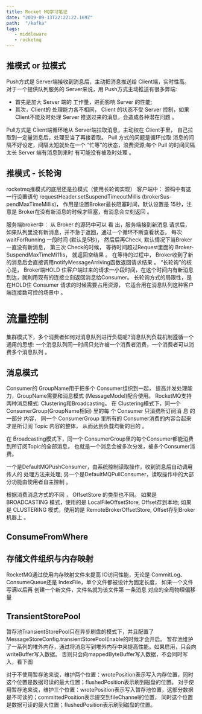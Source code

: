 ```yaml
---
title: Rocket MQ学习笔记
date: "2019-09-13T22:22:22.169Z"
path:  "/kafka"
tags:
   - middleware
   - rocketmq
---
```


## 推模式 or 拉模式

Push方式是 Server端接收到消息后，主动把消息推送给 Client端，实时性高。
对于一个提供队列服务的 Server来说，用 Push方式主动推送有很多弊端: 
* 首先是加大 Server 端的 工作量，进而影响 Server 的性能;
* 其次，Client的 处理能力各不相同， Client 的状态不受 Server 控制，如果Client不能及时处理 Server 推送过来的消息，会造成各种潜在问题 。

Pull方式是 Client端循环地从 Server端拉取消息，主动权在 Client手里， 自己拉取到一定量消息后，处理妥当了再接着取。 
Pull 方式的问题是循环拉取 消息的间隔不好设定，间隔太短就处在一个 “忙等”的状态，浪费资源;每个
Pull 的时间间隔太长 Server 端有消息到来时 有可能没有被及时处理 。

## 推模式 - 长轮询
rocketmq推模式的底层还是拉模式（使用长轮询实现）
客户端中：
源码中有这一行设置语句 requestHeader.setSuspendTimeoutMillis (brokerSus- pendMaxTimeMillis)，
作用是设置Broker最长阻塞时间，默认设置是 15秒，注 意是 Broker在没有新消息的时候才阻塞，有消息会立刻返回 。

服务端broker中：
从 Broker 的源码中可以 看 出，服务端接到新消息 请求后， 如果队列里没有新消息，并不急于返回，通过一个循环不断查看状态，
每次 waitForRunning 一段时间 (默认是5秒)， 然后后再Check, 默认情况下当Broker一直没有新消息， 
第三次 Check的时候， 等待时间超过Request里面的 Broker­ SuspendMaxTimeMi11is， 就返回空结果 。 
在等待的过程中， Broker收到了新的消息后会直接调用notifyMessageArriving函数返回请求结果 。 
“长轮询”的核心是， Broker端HOLD 住客户端过来的请求一小段时间，在这个时间内有新消息到达，就利用现有的连接立刻返回消息给Consumer。
长轮询方式的局限性，是在HOLD住 Consumer 请求的时候需要占用资源， 它适合用在消息队列这种客户端连接数可控的场景中 。

# 流量控制
集群模式下，多个消费者如何对消息队列进行负载呢?消息队列负载机制遵循一个通用的思想: 
一个消息队列同一时间只允许被一个消费者消费，一个消费者可以消费多个消息队列 。

## 消息模式
Consumer的 GroupName用于把多个 Consumer组织到一起， 提高并发处理能力，GroupName需要和消息模式 (MessageModel)配合使用。
RocketMQ支持两种消息模式: Clustering和Broadcasting。
在 Clustering模式下，同一个 ConsumerGroup(GroupName相同) 里的每 个 Consumer 只消费所订阅消 息 的一部分 内容， 
同一个 ConsumerGroup 里所有的 Consumer消费的内容合起来才是所订阅 Topic 内容的整体， 从而达到负载均衡的目的 。

在 Broadcasting模式下，同一个 ConsumerGroup里的每个Consumer都能消费到所订阅Topic的全部消息，
也就是一个消息会被多次分发，被多个Consumer消费。


一个是DefaultMQPushConsumer，由系统控制读取操作，收到消息后自动调用传人的 处理方法来处理;
另一个是DefaultMQPullConsumer，读取操作中的大部分功能由使用者自主控制 。

根据消费消息方式的不同 ， OffsetStore 的类型也不同。 
如果是 BROADCASTING 模式，使用的是 LocalFileOffsetStore, Offset存到本地;
如果是 CLUSTERING 模式，使用的是 RemoteBrokerOffsetStore, Offset存到Broker机器上 。


## ConsumeFromWhere


## 存储文件组织与内存映射
RocketMQ通过使用内存映射文件来提高 IO访问性能，无论是 CommitLog、 ConsumeQueue还是 IndexFile，单个文件都被设计为固定长度，
如果一个文件写满以后再 创建一个新文件，文件名就为该文件第 一条消息 对应的全局物理偏移量

## TransientStorePool
暂存池TransientStorePool只在异步刷盘的模式下，并且配置了MessageStoreConfig.transientStorePoolEnable的时候才会开启。
暂存池维护了一系列的堆外内存，通过将消息写到堆外内存中来提高性能。如果启用，只会向writeBuffer写入数据。
否则只会向mappedByteBuffer写入数据，不会同时写入，看下图

对于不使用暂存池来说，维护两个位置：wrotePosition表示写入内存位置，同时这个位置是数据可读的最大位置；flushedPosition表示刷到磁盘的位置。
对于使用暂存池来说，维护三个位置：wrotePosition表示写入暂存池位置，这部分数据是不可读的；committedPosition表示提交到fileChannel的位置，
同时这个位置是数据可读的最大位置；flushedPosition表示刷到磁盘的位置。